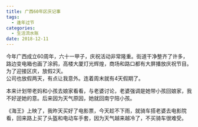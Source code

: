 ```yaml
---
title: 广西60年区庆记事
tags:
  - 逢年过节
categories:
  - 生活流水账
date: 2018-12-11
---
```

今年广西成立60周年，六十一甲子，庆祝活动非常隆重。街道干净整齐了许多，路边变电箱也画了涂鸦，高楼大厦灯光辉煌，商场和路口都有大屏播放庆祝节目。为了迎接区庆，放假2天。  
公司也放假两天，有点让我意外。连着周末就有4天假期了。

<!-- more --> 

本来计划带老妈和小孩去娘家看看，与老婆讨论，老婆强调是她带小孩回娘家，我不好逆她的意。后来因为天气原因，她就回南宁陪小孩。  

《海王》上映了，我昨天买好了电影票，今天趁不下雨，就骑车搭老婆去电影院看，回来路上买了头盔和电动车手套，因为天气越来越冷了，不买骑车很难受。  
